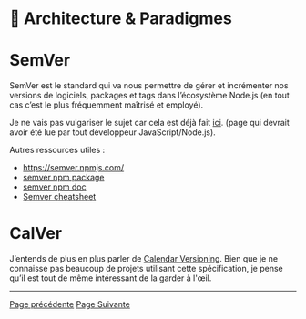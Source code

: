 # 🌇 Architecture & Paradigmes

# SemVer

SemVer est le standard qui va nous permettre de gérer et incrémenter nos versions de logiciels, packages et tags dans l’écosystème Node.js (en tout cas c’est le plus fréquemment maîtrisé et employé).

Je ne vais pas vulgariser le sujet car cela est déjà fait [ici](https://semver.org/lang/fr/). (page qui devrait avoir été lue par tout développeur JavaScript/Node.js).

Autres ressources utiles :

- https://semver.npmjs.com/
- [semver npm package](https://github.com/npm/node-semver#readme)
- [semver npm doc](https://docs.npmjs.com/cli/v6/using-npm/semver)
- [Semver cheatsheet](https://devhints.io/semver)

# CalVer

J’entends de plus en plus parler de [Calendar Versioning](https://calver.org/). Bien que je ne connaisse pas beaucoup de projets utilisant cette spécification, je pense qu’il est tout de même intéressant de la garder à l'œil.

---

[Page précédente](../git/git.md)
[Page Suivante](./jsonschema.md)

